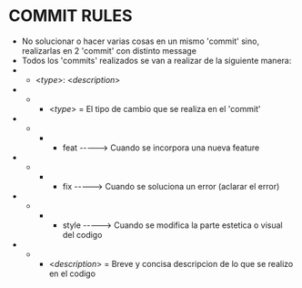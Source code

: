 # **COMMIT RULES**

- No solucionar o hacer varias cosas en un mismo 'commit' sino, realizarlas en 2 'commit' con distinto message
- Todos los 'commits' realizados se van a realizar de la siguiente manera:
- - <*type*>: <*description*>
- - - <*type*> = El tipo de cambio que se realiza en el 'commit'
- - - - feat   ----->   Cuando se incorpora una nueva feature
- - - - fix    ----->   Cuando se soluciona un error (aclarar el error)
- - - - style  ----->   Cuando se modifica la parte estetica o visual del codigo
- - - <*description*> = Breve y concisa descripcion de lo que se realizo en el codigo
